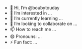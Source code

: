 - 👋 Hi, I’m @boubytouday
- 👀 I’m interested in ...
- 🌱 I’m currently learning ...
- 💞️ I’m looking to collaborate on ...
- 📫 How to reach me ...
- 😄 Pronouns: ...
- ⚡ Fun fact: ...

<!---
boubytouday/boubytouday is a ✨ special ✨ repository because its `README.md` (this file) appears on your GitHub profile.
You can click the Preview link to take a look at your changes.
--->
